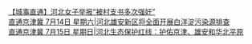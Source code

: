   
[【城事直通】河北女子举报“被村支书多次强奸”](http://www.dianyue.me/archives/572/66o4szx01f012o1g/)  
[直通京津冀 7月14日 星期六|河北雄安新区将全面开展白洋淀污染源排查](http://www.dianyue.me/archives/737/s53m2iqggsrgrzkv/)  
[直通京津冀 7月15日 星期日|河北生态保护红线：护佑京津、雄安和华北平原](http://www.dianyue.me/archives/746/h9ciiclhqvwdu15n/)